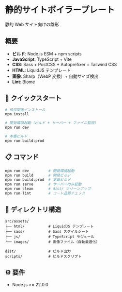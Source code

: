 # 静的サイトボイラープレート

静的 Web サイト向けの雛形

## 概要

- **ビルド**: Node.js ESM + npm scripts
- **JavaScript**: TypeScript + Vite
- **CSS**: Sass + PostCSS + Autoprefixer + Tailwind CSS
- **HTML**: LiquidJS テンプレート
- **画像**: Sharp（WebP 変換）+ 自動サイズ検出
- **Lint**: Biome

## 🚀 クイックスタート

```bash
# 依存関係インストール
npm install

# 開発環境起動（ビルド + サーバー + ファイル監視）
npm run dev

# 本番ビルド
npm run build:prod
```

## 📋 コマンド

```bash
npm run dev         # 開発環境起動
npm run build       # 開発ビルド
npm run build:prod  # 本番ビルド
npm run serve       # サーバーのみ起動
npm run clean       # dist/ クリーンアップ
npm run lint        # コード品質チェック
```

## 📁 ディレクトリ構造

```
src/assets/
├── html/           # LiquidJS テンプレート
├── sass/           # Sass スタイルシート
├── js/             # TypeScript モジュール
└── images/         # 画像ファイル（自動最適化）

dist/               # ビルド出力
scripts/            # ビルドスクリプト
```

## ⚙️ 要件

- Node.js >= 22.0.0
